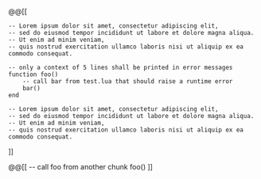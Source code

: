 @@[[

    -- Lorem ipsum dolor sit amet, consectetur adipiscing elit,
    -- sed do eiusmod tempor incididunt ut labore et dolore magna aliqua.
    -- Ut enim ad minim veniam,
    -- quis nostrud exercitation ullamco laboris nisi ut aliquip ex ea commodo consequat.

    -- only a context of 5 lines shall be printed in error messages
    function foo()
        -- call bar from test.lua that should raise a runtime error
        bar()
    end

    -- Lorem ipsum dolor sit amet, consectetur adipiscing elit,
    -- sed do eiusmod tempor incididunt ut labore et dolore magna aliqua.
    -- Ut enim ad minim veniam,
    -- quis nostrud exercitation ullamco laboris nisi ut aliquip ex ea commodo consequat.

]]

@@[[
    -- call foo from another chunk
    foo()
]]

